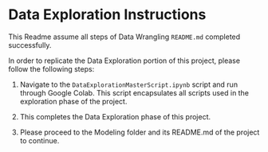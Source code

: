 # Data Exploration Instructions

This Readme assume all steps of Data Wrangling `README.md` completed successfully.

In order to replicate the Data Exploration portion of this project, please follow the following steps: 

1. Navigate to the `DataExplorationMasterScript.ipynb` script and run through Google Colab. This script encapsulates all scripts used in the exploration phase of the project.

2. This completes the Data Exploration phase of this project.

3. Please proceed to the Modeling folder and its README.md of the project to continue.
